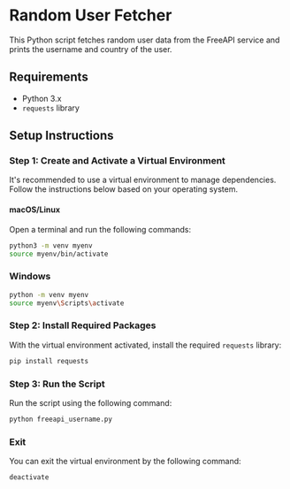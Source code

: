# Random User Fetcher

This Python script fetches random user data from the FreeAPI service and prints the username and country of the user.

## Requirements

- Python 3.x
- `requests` library

## Setup Instructions

### Step 1: Create and Activate a Virtual Environment

It's recommended to use a virtual environment to manage dependencies. Follow the instructions below based on your operating system.

#### macOS/Linux

Open a terminal and run the following commands:

```sh
python3 -m venv myenv
source myenv/bin/activate
````

### Windows
```sh
python -m venv myenv
source myenv\Scripts\activate
```


### Step 2: Install Required Packages

With the virtual environment activated, install the required `requests` library:

```sh
pip install requests
```

### Step 3: Run the Script

Run the script using the following command:

```sh
python freeapi_username.py
```

### Exit
You can exit the  virtual environment by the following command:

```sh
deactivate
```